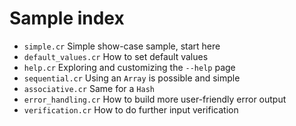 # Sample index

* `simple.cr` Simple show-case sample, start here
* `default_values.cr` How to set default values
* `help.cr` Exploring and customizing the `--help` page
* `sequential.cr` Using an `Array` is possible and simple
* `associative.cr` Same for a `Hash`
* `error_handling.cr` How to build more user-friendly error output
* `verification.cr` How to do further input verification
